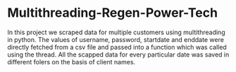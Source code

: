 # Multithreading-Regen-Power-Tech
In this project we scraped data for multiple customers using multithreading in python. The values of username, password, startdate and enddate were directly fetched from a csv file and passed into a function which was called using the thread. All the scapped data for every particular date was saved in different folers on the basis of client names.
